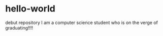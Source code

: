 # hello-world
debut repository
I am a computer science student who is on the verge of graduating!!!!
